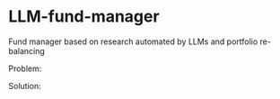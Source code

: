 # LLM-fund-manager
Fund manager based on research automated by LLMs and portfolio re-balancing

Problem:

Solution:
